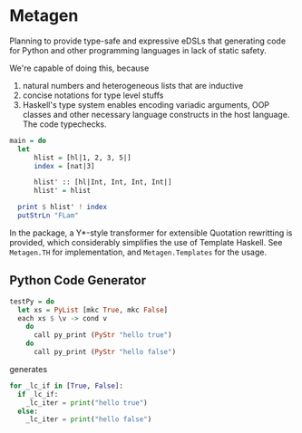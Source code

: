 # Metagen

Planning to provide type-safe and expressive eDSLs that generating code for Python and other programming languages in lack of static safety.

We're capable of doing this, because
1. natural numbers and heterogeneous lists that are inductive
2. concise notations for type level stuffs
3. Haskell's type system enables encoding variadic arguments, OOP classes and other necessary language constructs in the host language. The code typechecks.

```haskell
main = do
  let
      hlist = [hl|1, 2, 3, 5|]
      index = [nat|3]

      hlist' :: [hl|Int, Int, Int, Int|]
      hlist' = hlist

  print $ hlist' ! index
  putStrLn "FLam"
```

In the package, a Y*-style transformer for extensible Quotation rewritting is provided, which considerably simplifies the use of Template Haskell. See `Metagen.TH` for implementation, and `Metagen.Templates` for the usage.


## Python Code Generator

```haskell
testPy = do
  let xs = PyList [mkc True, mkc False]
  each xs $ \v -> cond v
    do
      call py_print (PyStr "hello true")
    do
      call py_print (PyStr "hello false")
```

generates

```python
for _lc_if in [True, False]:
  if _lc_if:
    _lc_iter = print("hello true")
  else:
    _lc_iter = print("hello false")
```
